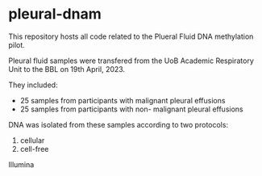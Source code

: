 # pleural-dnam

This repository hosts all code related to the Plueral Fluid DNA methylation pilot.

Pleural fluid samples were transfered from the UoB Academic Respiratory Unit to the BBL on 19th April, 2023.

They included:
* 25 samples from participants with malignant pleural effusions
* 25 samples from participants with non- malignant pleural effusions

DNA was isolated from these samples according to two protocols:
1. cellular
2. cell-free

Illumina 
